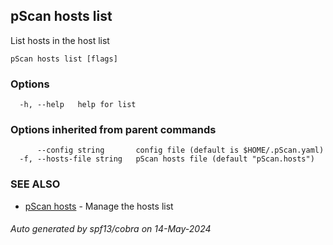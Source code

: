 ## pScan hosts list

List hosts in the host list

```
pScan hosts list [flags]
```

### Options

```
  -h, --help   help for list
```

### Options inherited from parent commands

```
      --config string       config file (default is $HOME/.pScan.yaml)
  -f, --hosts-file string   pScan hosts file (default "pScan.hosts")
```

### SEE ALSO

* [pScan hosts](pScan_hosts.md)	 - Manage the hosts list

###### Auto generated by spf13/cobra on 14-May-2024

